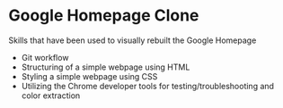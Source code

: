 # Google Homepage Clone

Skills that have been used to visually rebuilt the Google Homepage 

* Git workflow
* Structuring of a simple webpage using HTML
* Styling a simple webpage using CSS
* Utilizing the Chrome developer tools for testing/troubleshooting and color extraction

